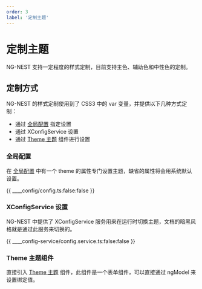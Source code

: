 ```yaml
---
order: 3
label: '定制主题'
---
```


# 定制主题

NG-NEST 支持一定程度的样式定制，目前支持主色、辅助色和中性色的定制。

## 定制方式

NG-NEST 的样式定制使用到了 CSS3 中的 var 变量，并提供以下几种方式定制：

- 通过 [全局配置](index/docs/ui/global-config) 指定设置
- 通过 XConfigService 设置
- 通过 [Theme 主题](index/docs/ui/components/theme) 组件进行设置

### 全局配置

在 [全局配置](index/docs/ui/global-config) 中有一个 theme 的属性专门设置主题，缺省的属性将会用系统默认设置。

{{ ____config/config.ts:false:false }}

### XConfigService 设置

NG-NEST 中提供了 XConfigService 服务用来在运行时切换主题，文档的暗黑风格就是通过此服务来切换的。

{{ ____config-service/config.service.ts:false:false }}

### Theme 主题组件

直接引入 [Theme 主题](index/docs/ui/components/theme) 组件，此组件是一个表单组件，可以直接通过 ngModel 来设置绑定值。
